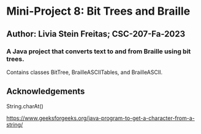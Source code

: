 # Mini-Project 8: Bit Trees and Braille

## Author: Livia Stein Freitas; CSC-207-Fa-2023

### A Java project that converts text to and from Braille using bit trees.

Contains classes BitTree, BrailleASCIITables, and BrailleASCII.

## Acknowledgements

String.charAt()

https://www.geeksforgeeks.org/java-program-to-get-a-character-from-a-string/


